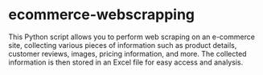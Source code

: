 # ecommerce-webscrapping
This Python script allows you to perform web scraping on an e-commerce site, collecting various pieces of information such as product details, customer reviews, images, pricing information, and more. The collected information is then stored in an Excel file for easy access and analysis.
